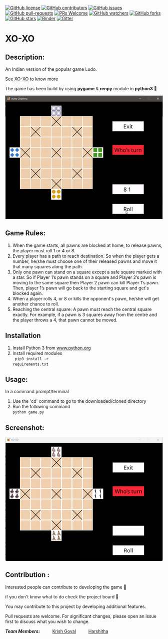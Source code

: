 [![GitHub license](https://img.shields.io/github/license/Krishnaa-tech/XO-XO_Ludo)](https://github.com/Krishnaa-tech/XO-XO_Ludo/blob/main/LICENSE)
[![GitHub contributors](https://img.shields.io/github/contributors/Krishnaa-tech/XO-XO_Ludo.svg)](https://GitHub.com/Krishnaa-tech/TXO-XO_Ludo/graphs/contributors/)
[![GitHub issues](https://img.shields.io/github/issues/Krishnaa-tech/XO-XO_Ludo.svg)](https://GitHub.com/Krishnaa-tech/XO-XO_Ludo/issues/)
[![GitHub pull-requests](https://img.shields.io/github/issues-pr/Krishnaa-tech/XO-XO_Ludo.svg)](https://GitHub.com/Krishnaa-tech/XO-XO_Ludo/pulls/)
[![PRs Welcome](https://img.shields.io/badge/PRs-welcome-brightgreen.svg?style=flat-square)](http://makeapullrequest.com)
[![GitHub watchers](https://img.shields.io/github/watchers/Krishnaa-tech/XO-XO_Ludo.svg?style=social&label=Watch)](https://GitHub.com/Krishnaa-tech/XO-XO_Ludo/watchers/)
[![GitHub forks](https://img.shields.io/github/forks/Krishnaa-tech/XO-XO_Ludo.svg?style=social&label=Fork)](https://GitHub.com/Krishnaa-tech/XO-XO_Ludo/network/)
[![GitHub stars](https://img.shields.io/github/stars/Krishnaa-tech/XO-XO_Ludo.svg?style=social&label=Star)](https://GitHub.com/Krishnaa-tech/XO-XO_Ludo/stargazers/)
[![Binder](https://mybinder.org/badge_logo.svg)](https://mybinder.org/v2/gh/Krishnaa-tech/XO-XO_Ludo/HEAD)
[![Gitter](https://badges.gitter.im/Krishnaa-tech/XO-XO_Ludo.svg)](https://gitter.im/Krishnaa-tech/XO-XO_Ludo?utm_source=badge&utm_medium=badge&utm_campaign=pr-badge)

# XO-XO

## Description: 
An Indian version of the popular game Ludo. 

See [XO-XO](https://wiki2.org/en/Ashta_Chamma_(board_game)) to know more

The game has been build by using **pygame** & **renpy** module in **python3** 🐍 

![preview](/game/assets/screenshot/preview.gif)

## Game Rules:

1. When the game starts, all pawns are blocked at home, to release pawns, the player must roll 1 or 4 or 8.
1. Every player has a path to reach destination. So when the player gets a number, he/she must choose one of their released pawns and move it that many squares along the path.
1. Only one pawn can stand on a square except a safe square marked with a star. So if Player 1’s pawn stands on a square and Player 2’s pawn is moving to the same square then Player 2 pawn can kill Player 1’s pawn. Then, player 1’s pawn will go back to the starting square and get's blocked again.
1. When a player rolls 4, or 8 or kills the opponent's pawn, he/she will get another chance to roll.
1. Reaching the central square: A pawn must reach the central square exactly. For example, if a pawn is 3 squares away from the centre and the player throws a 4, that pawn cannot be moved.

## Installation
1. Install Python 3 from www.python.org
1. Install required modules <br>
<code> pip3 install -r requirements.txt </code>
   
## Usage:
In a command prompt/terminal

1. Use the 'cd' command to go to the downloaded/cloned directory
1. Run the following command <br>
<code>python game.py </code>
  
## Screenshot:
![preview](/game/assets/screenshot/preview.png)

## Contribution :
Interested people can contribute to developing the game 🙌

if you don't know what to do check the project board 🎯

You may contribute to this project by developing additional features.

Pull requests are welcome. For significant changes, please open an issue first to discuss what you wish to change.

_**Team Members:**_ 
&emsp; &emsp; [Krish Goyal](https://github.com/Krishnaa-tech) 
&emsp; &emsp; [Harshitha](https://github.com/harshi1gfiesg)
